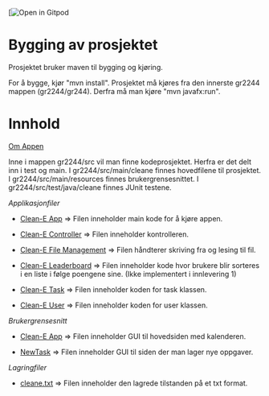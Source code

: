 [![Open in Gitpod](https://gitpod.stud.ntnu.no/#https://gitlab.stud.idi.ntnu.no/it1901/groups-2022/gr2244/gr2244/-/tree/master/)


<h1>Bygging av prosjektet</h1>

Prosjektet bruker maven til bygging og kjøring.

For å bygge, kjør "mvn install".
Prosjektet må kjøres fra den innerste gr2244 mappen (gr2244/gr244). Derfra må man kjøre "mvn javafx:run". 

<h1>Innhold</h1>

[Om Appen](gr2244/docs/readme.md)

Inne i mappen gr2244/src vil man finne kodeprosjektet. Herfra er det delt inn i test og main. I gr2244/src/main/cleane finnes hovedfilene til prosjektet. I gr2244/src/main/resources finnes brukergrensesnittet. I gr2244/src/test/java/cleane finnes JUnit testene. 

_Applikasjonfiler_

- [Clean-E App](gr2244/src/main/java/cleane/CleanEApp.java) => Filen inneholder main kode for å kjøre appen.

- [Clean-E Controller](gr2244/src/main/java/cleane/CleanEController.java) => Filen inneholder kontrolleren.

- [Clean-E File Management](gr2244/src/main/java/cleane/FileManagement.java) => Filen håndterer skriving fra og lesing til fil.

- [Clean-E Leaderboard](gr2244/src/main/java/cleane/Leaderboard.java) => Filen inneholder kode hvor brukere blir sorteres i en liste i følge poengene sine. (Ikke implementert i innlevering 1)

- [Clean-E Task](gr2244/src/main/java/cleane/Task.java) => Filen inneholder koden for task klassen.

- [Clean-E User](gr2244/src/main/java/cleane/User.java) => Filen inneholder koden for user klassen.

_Brukergrensesnitt_

- [Clean-E App](gr2244/src/main/java/resources/App.fxml) => Filen inneholder GUI til hovedsiden med kalenderen.

- [NewTask](gr2244/src/main/java/resources/newTask.fxml) => Filen inneholder GUI til siden der man lager nye oppgaver.

_Lagringfiler_

- [cleane.txt](gr2244/savestates/cleane.txt) => Filen inneholder den lagrede tilstanden på et txt format.





